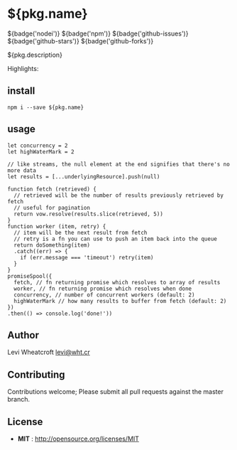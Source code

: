 # ${pkg.name}

${badge('nodei')} ${badge('npm')} ${badge('github-issues')} ${badge('github-stars')} ${badge('github-forks')}

${pkg.description}

Highlights:

## install

`npm i --save ${pkg.name}`

## usage
```
let concurrency = 2
let highWaterMark = 2

// like streams, the null element at the end signifies that there's no more data
let results = [...underlyingResource].push(null)

function fetch (retrieved) {
  // retrieved will be the number of results previously retrieved by fetch
  // useful for pagination
  return vow.resolve(results.slice(retrieved, 5))
}
function worker (item, retry) {
  // item will be the next result from fetch
  // retry is a fn you can use to push an item back into the queue
  return doSomething(item)
  .catch((err) => {
    if (err.message === 'timeout') retry(item)
  }
}
promiseSpool({
  fetch, // fn returning promise which resolves to array of results
  worker, // fn returning promise which resolves when done
  concurrency, // number of concurrent workers (default: 2)
  highWaterMark // how many results to buffer from fetch (default: 2)
})
.then(() => console.log('done!'))

```

## Author

Levi Wheatcroft <levi@wht.cr>

## Contributing

Contributions welcome; Please submit all pull requests against the master
branch.

## License

 - **MIT** : http://opensource.org/licenses/MIT

[annotated source]: https://leviwheatcroft.github.io/${pkg.name} "fancy annotated source"
[github repo]: https://github.com/leviwheatcroft/${pkg.name} "github repo"
